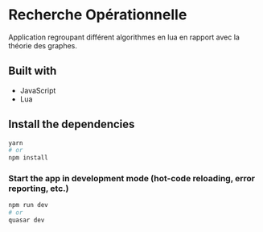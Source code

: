 # Recherche Opérationnelle

Application regroupant différent algorithmes en lua en rapport avec la théorie des graphes.

## Built with
* JavaScript
* Lua

## Install the dependencies
```bash
yarn
# or
npm install
```

### Start the app in development mode (hot-code reloading, error reporting, etc.)
```bash
npm run dev
# or
quasar dev
```
